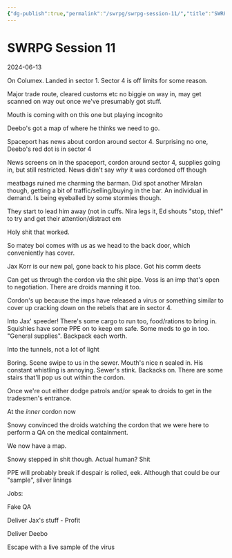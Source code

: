 ```yaml
---
{"dg-publish":true,"permalink":"/swrpg/swrpg-session-11/","title":"SWRPG Session 11","created":"2024-05-27T23:23:01.378+01:00","updated":"2025-02-25T21:39:53.443+00:00"}
---
```



# SWRPG Session 11

2024-06-13

On Columex. Landed in sector 1. Sector 4 is off limits for some reason. 

Major trade route, cleared customs etc no biggie on way in, may get scanned on way out once we've presumably got stuff. 

Mouth is coming with on this one but playing incognito

Deebo's got a map of where he thinks we need to go. 

Spaceport has news about cordon around sector 4. Surprising no one, Deebo's red dot is in sector 4

News screens on in the spaceport, cordon around sector 4, supplies going in, but still restricted. News didn't say *why* it was cordoned off though

meatbags ruined me charming the barman. Did spot another Miralan though, getting a bit of traffic/selling/buying in the bar. An individual in demand. Is being eyeballed by some stormies though. 

They start to lead him away (not in cuffs. Nira legs it, Ed shouts "stop, thief" to try and get their attention/distract em

Holy shit that worked. 

So matey boi comes with us as we head to the back door, which conveniently has cover. 

Jax Korr is our new pal, gone back to his place. Got his comm deets

Can get us through the cordon via the shit pipe. Voss is an imp that's open to negotiation. There are droids manning it too. 

Cordon's up because the imps have released a virus or something similar to cover up cracking down on the rebels that are in sector 4. 

Into Jax' speeder! There's some cargo to run too, food/rations to bring in. Squishies have some PPE on to keep em safe. Some meds to go in too. "General supplies". Backpack each worth. 

Into the tunnels, not a lot of light

Boring. Scene swipe to us in the sewer. Mouth's nice n sealed in. His constant whistling is annoying. Sewer's stink. Backacks on. There are some stairs that'll pop us out within the cordon. 

Once we're out either dodge patrols and/or speak to droids to get in the tradesmen's entrance. 

At the *inner* cordon now

Snowy convinced the droids watching the cordon that we were here to perform a QA on the medical containment. 

We now have a map. 

Snowy stepped in shit though. Actual human? Shit

PPE will probably break if despair is rolled, eek. Although that could be our "sample", silver linings

Jobs:

Fake QA

Deliver Jax's stuff - Profit

Deliver Deebo

Escape with a live sample of the virus
